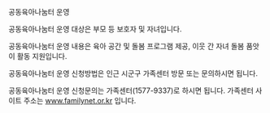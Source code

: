 공동육아나눔터 운영

공동육아나눔터 운영 대상은 부모 등 보호자 및 자녀입니다.

공동육아나눔터 운영 내용은 육아 공간 및 돌봄 프로그램 제공, 이웃 간 자녀 돌봄 품앗이 활동 지원입니다.

공동육아나눔터 운영 신청방법은 인근 시군구 가족센터 방문 또는 문의하시면 됩니다.

공동육아나눔터 운영 신청문의는 가족센터(1577-9337)로 하시면 됩니다.
가족센터 사이트 주소는 www.familynet.or.kr 입니다.